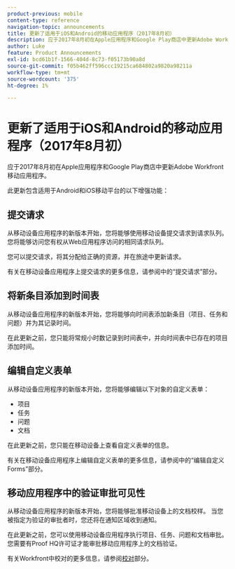 ```yaml
---
product-previous: mobile
content-type: reference
navigation-topic: announcements
title: 更新了适用于iOS和Android的移动应用程序（2017年8月初）
description: 应于2017年8月初在Apple应用程序和Google Play商店中更新Adobe Workfront移动应用程序。
author: Luke
feature: Product Announcements
exl-id: bcd61b1f-1566-404d-8c73-f05173b90a8d
source-git-commit: f05b462ff596ccc19215ca684802a9820a98211a
workflow-type: tm+mt
source-wordcount: '375'
ht-degree: 1%

---
```


# 更新了适用于iOS和Android的移动应用程序（2017年8月初）

应于2017年8月初在Apple应用程序和Google Play商店中更新Adobe Workfront移动应用程序。 

此更新包含适用于Android和iOS移动平台的以下增强功能：

## 提交请求

从移动设备应用程序的新版本开始，您将能够使用移动设备提交请求到请求队列。 您将能够访问您有权从Web应用程序访问的相同请求队列。 

您可以提交请求，将其分配给正确的资源，并在旅途中更新请求。 

有关在移动设备应用程序上提交请求的更多信息，请参阅中的“提交请求”部分。



## 将新条目添加到时间表

从移动设备应用程序的新版本开始，您将能够向时间表添加新条目（项目、任务和问题）并为其记录时间。

在此更新之前，您只能将常规小时数记录到时间表中，并向时间表中已存在的项目添加时间。 

## 编辑自定义表单

从移动设备应用程序的新版本开始，您将能够编辑以下对象的自定义表单：

* 项目
* 任务
* 问题
* 文档 

在此更新之前，您只能在移动设备上查看自定义表单的信息。 

有关在移动设备应用程序上编辑自定义表单的更多信息，请参阅中的“编辑自定义Forms”部分。

## 移动应用程序中的验证审批可见性

从移动设备应用程序的新版本开始，您将能够批准移动设备上的文档校样。 当您被指定为验证的审批者时，您还将在通知区域收到通知。 

在此更新之前，您可以使用移动设备应用程序执行项目、任务、问题和文档审批。 您需要有Proof HQ许可证才能审批移动应用程序上的文档验证。 

有关Workfront中校对的更多信息，请参阅[校对](../../../review-and-approve-work/proofing/proofing.md)部分。 
